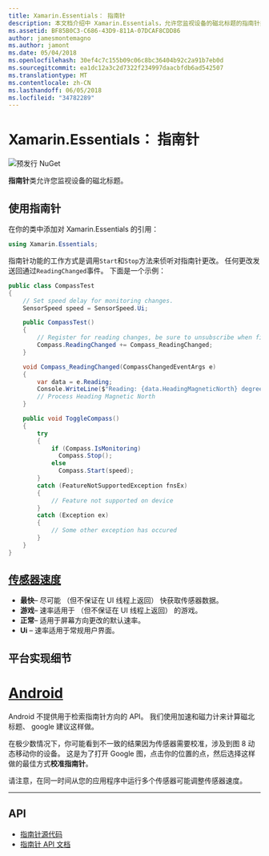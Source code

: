 ```yaml
---
title: Xamarin.Essentials： 指南针
description: 本文档介绍中 Xamarin.Essentials，允许您监视设备的磁北标题的指南针类。
ms.assetid: BF85B0C3-C686-43D9-811A-07DCAF8CDD86
author: jamesmontemagno
ms.author: jamont
ms.date: 05/04/2018
ms.openlocfilehash: 30ef4c7c155b09c06c8bc36404b92c2a91b7eb0d
ms.sourcegitcommit: ea1dc12a3c2d7322f234997daacbfdb6ad542507
ms.translationtype: MT
ms.contentlocale: zh-CN
ms.lasthandoff: 06/05/2018
ms.locfileid: "34782289"
---
```

# <a name="xamarinessentials-compass"></a>Xamarin.Essentials： 指南针

![预发行 NuGet](~/media/shared/pre-release.png)

**指南针**类允许您监视设备的磁北标题。

## <a name="using-compass"></a>使用指南针

在你的类中添加对 Xamarin.Essentials 的引用：

```csharp
using Xamarin.Essentials;
```

指南针功能的工作方式是调用`Start`和`Stop`方法来侦听对指南针更改。 任何更改发送回通过`ReadingChanged`事件。 下面是一个示例：

```csharp
public class CompassTest
{
    // Set speed delay for monitoring changes.
    SensorSpeed speed = SensorSpeed.Ui;

    public CompassTest()
    {
        // Register for reading changes, be sure to unsubscribe when finished
        Compass.ReadingChanged += Compass_ReadingChanged;
    }

    void Compass_ReadingChanged(CompassChangedEventArgs e)
    {
        var data = e.Reading;
        Console.WriteLine($"Reading: {data.HeadingMagneticNorth} degrees");
        // Process Heading Magnetic North
    }

    public void ToggleCompass()
    {
        try
        {
            if (Compass.IsMonitoring)
              Compass.Stop();
            else
              Compass.Start(speed);
        }
        catch (FeatureNotSupportedException fnsEx)
        {
            // Feature not supported on device
        }
        catch (Exception ex)
        {
            // Some other exception has occured
        }
    }
}
```

## <a name="sensor-speedxrefxamarinessentialssensorspeed"></a>[传感器速度](xref:Xamarin.Essentials.SensorSpeed)

- **最快**– 尽可能 （但不保证在 UI 线程上返回） 快获取传感器数据。
- **游戏**– 速率适用于 （但不保证在 UI 线程上返回） 的游戏。
- **正常**– 适用于屏幕方向更改的默认速率。
- **Ui** – 速率适用于常规用户界面。

## <a name="platform-implementation-specifics"></a>平台实现细节

# <a name="androidtabandroid"></a>[Android](#tab/android)

Android 不提供用于检索指南针方向的 API。 我们使用加速和磁力计来计算磁北标题、 google 建议这样做。 

在极少数情况下，你可能看到不一致的结果因为传感器需要校准，涉及到图 8 动态移动你的设备。 这是为了打开 Google 图，点击你的位置的点，然后选择这样做的最佳方式**校准指南针**。

请注意，在同一时间从您的应用程序中运行多个传感器可能调整传感器速度。

--------------

## <a name="api"></a>API

- [指南针源代码](https://github.com/xamarin/Essentials/tree/master/Xamarin.Essentials/Compass)
- [指南针 API 文档](xref:Xamarin.Essentials.Compass)
